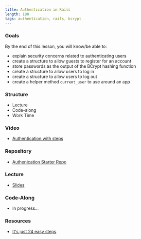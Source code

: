 ```yaml
---
title: Authentication in Rails
length: 180
tags: authentication, rails, bcrypt
---
```


### Goals

By the end of this lesson, you will know/be able to:

* explain security concerns related to authenticating users
* create a structure to allow guests to register for an account
* store passwords as the output of the BCrypt hashing function
* create a structure to allow users to log in
* create a structure to allow users to log out
* create a helper method `current_user` to use around an app

### Structure

* Lecture
* Code-along
* Work Time

### Video

* [Authentication with steps](https://vimeo.com/134451454)

### Repository

* [Authenication Starter Repo](https://github.com/turingschool-examples/authentication)

### Lecture

* [Slides](https://www.dropbox.com/sh/k8jsy5i9wgwk52x/AADpCVwnRuZThsmTVfFU2i3na?dl=0)

### Code-Along

* In progress...

### Resources

* [It's just 24 easy steps](https://gist.github.com/rwarbelow/fc48a47d713103b3b66f)
